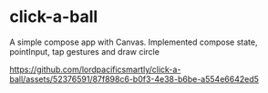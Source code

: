 # click-a-ball
A simple compose app with Canvas. Implemented compose state, pointInput, tap gestures and draw circle


https://github.com/lordpacificsmartly/click-a-ball/assets/52376591/87f898c6-b0f3-4e38-b6be-a554e6642ed5
